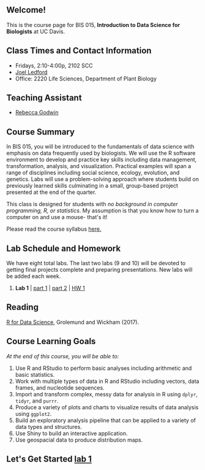 ## Welcome!
This is the course page for BIS 015, **Introduction to Data Science for Biologists** at UC Davis.

## Class Times and Contact Information
+ Fridays, 2:10-4:00p, 2102 SCC
+ [Joel Ledford](mailto:jmledford@ucdavis.edu)
+ Office: 2220 Life Sciences, Department of Plant Biology  

## Teaching Assistant  
+ [Rebecca Godwin](mailto:rgodwin@ucdavis.edu)  

## Course Summary  
In BIS 015, you will be introduced to the fundamentals of data science with emphasis on data frequently used by biologists. We will use the R software environment to develop and practice key skills including data management, transformation, analysis, and visualization. Practical examples will span a range of disciplines including social science, ecology, evolution, and genetics. Labs will use a problem-solving approach where students build on previously learned skills culminating in a small, group-based project presented at the end of the quarter. 

This class is designed for students with *no background in computer programming, R, or statistics*. My assumption is that you know how to turn a computer on and use a mouse- that's it!  

Please read the course syllabus [here.](https://jmledford3115.github.io/datascibiol/syllabus.html)  

## Lab Schedule and Homework  
We have eight total labs. The last two labs (9 and 10) will be devoted to getting final projects complete and preparing presentations. New labs will be added each week.  

1. **Lab 1** | [part 1](https://jmledford3115.github.io/datascibiol/lab1_1.html) | [part 2](https://jmledford3115.github.io/datascibiol/lab1_2.html) | [HW 1](https://jmledford3115.github.io/datascibiol/lab1_hw.html)  

## Reading  
[R for Data Science](https://r4ds.had.co.nz/), Grolemund and Wickham (2017).  

## Course Learning Goals  
*At the end of this course, you will be able to:*  

1. Use R and RStudio to perform basic analyses including arithmetic and basic statistics.  
2. Work with multiple types of data in R and RStudio including vectors, data frames, and nucleotide sequences.  
3. Import and transform complex, messy data for analysis in R using `dplyr`, `tidyr`, and `purrr`.  
4. Produce a variety of plots and charts to visualize results of data analysis using `ggplot2`.  
5. Build an exploratory analysis pipeline that can be applied to a variety of data types and structures.  
6. Use Shiny to build an interactive application.  
7. Use geospacial data to produce distribution maps.  

## Let's Get Started [lab 1](https://jmledford3115.github.io/datascibiol/lab1_1.html)  